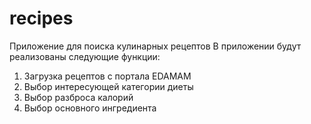 # recipes
Приложение для поиска кулинарных рецептов
В приложении будут реализованы следующие функции: 
1. Загрузка рецептов с портала EDAMAM 
2. Выбор интересующей категории диеты
3. Выбор разброса калорий
4. Выбор основного ингредиента
